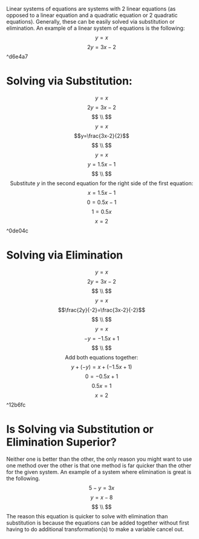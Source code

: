 Linear systems of equations are systems with 2 linear equations (as opposed to a linear equation and a quadratic equation or 2 quadratic equations). Generally, these can be easily solved via substitution or elimination. An example of a linear system of equations is the following:
$$y=x$$
$$2y=3x-2$$ ^d6e4a7

# Solving via Substitution:
$$y=x$$
$$2y=3x-2$$
$$ \\ $$
$$y=x$$
$$y=\frac{3x-2}{2}$$
$$ \\ $$
$$y=x$$
$$y=1.5x-1$$
$$ \\ $$
$$\text{Substitute } y \text{ in the second equation for the right side of the first equation:}$$
$$x=1.5x-1$$
$$0=0.5x-1$$
$$1=0.5x$$
$$x=2$$ ^0de04c

# Solving via Elimination
$$y=x$$
$$2y=3x-2$$
$$ \\ $$
$$y=x$$
$$\frac{2y}{-2}=\frac{3x-2}{-2}$$
$$ \\ $$
$$y=x$$
$$-y=-1.5x+1$$
$$ \\ $$
$$\text{Add both equations together:}$$
$$y+(-y)=x+(-1.5x+1)$$
$$0=-0.5x+1$$
$$0.5x=1$$
$$x=2$$ ^12b6fc

# Is Solving via Substitution or Elimination Superior?
Neither one is better than the other, the only reason you might want to use one method over the other is that one method is far quicker than the other for the given system. An example of a system where elimination is great is the following.
$$5-y=3x$$
$$y=x-8$$
$$ \\ $$
The reason this equation is quicker to solve with elimination than substitution is because the equations can be added together without first having to do additional transformation(s) to make a variable cancel out.